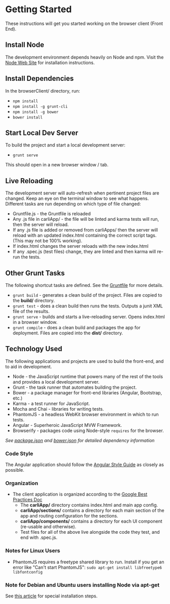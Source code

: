 # Getting Started #

These instructions will get you started working on the browser client (Front End).


## Install Node ##
The development environment depends heavily on Node and npm.
Visit the [Node Web Site](http://nodejs.org/) for installation instructions.


## Install Dependencies ##
In the browserClient/ directory, run:

* `npm install`
* `npm install -g grunt-cli`
* `npm install -g bower`
* `bower install`


## Start Local Dev Server ##
To build the project and start a local development server:
* `grunt serve`

This should open in a new browser window / tab.  
 

## Live Reloading ##
The development server will auto-refresh when pertinent project files are changed.
Keep an eye on the terminal window to see what happens. Different tasks are run depending on which type of file changed:

* Gruntfile.js - the Gruntfile is reloaded
* Any .js file in carliApp/ - the file will be linted and karma tests will run, then the server will reload.
* If any .js file is added or removed from carliApps/ then the server will reload with an updated index.html containing the correct script tags. (This may not be 100% working).
* If index.html changes the server reloads with the new index.html
* If any .spec.js (test files) change, they are linted and then karma will re-run the tests.


## Other Grunt Tasks ##
The following shortcut tasks are defined. See the [Gruntfile](../Gruntfile.js) for more details.

* `grunt build` - generates a clean build of the project. Files are copied to the __build/__ directory.
* `grunt test` - does a clean build then runs the tests. Outputs a junit XML file of the results.
* `grunt serve` - builds and starts a live-reloading server. Opens index.html in a browser window.
* `grunt compile` - does a clean build and packages the app for deployment. Files are copied into the __dist/__ directory.


## Technology Used ##
The following applications and projects are used to build the front-end, and to aid in development.

* Node - the JavaScript runtime that powers many of the rest of the tools and provides a local development server.
* Grunt - the task runner that automates building the project.
* Bower - a package manager for front-end libraries (Angular, Bootstrap, etc.)
* Karma - a test runner for JavaScript.
* Mocha and Chai - libraries for writing tests.
* PhantomJS - a headless WebKit browser environment in which to run tests.
* Angular - Superheroic JavaScript MVW Framework.
* Browserify - packages code using Node-style `requires` for the browser.

_See [package.json](package.json) and [bower.json](bower.json) for detailed dependency information_


### Code Style ###
The Angular application should follow the [Angular Style Guide] as closely as possible.

### Organization ###
* The client application is organized according to the [Google Best Practices Doc]
  * The __carliApp/__ directory contains index.html and main app config.
  * __carliApp/sections/__ contains a directory for each main section of the app and routing configuration for the sections.
  * __carliApp/components/__ contains a directory for each UI component (re-usable and otherwise).
  * Test files for all of the above live alongside the code they test, and end with .spec.js.


### Notes for Linux Users ###
* PhantomJS requires a freetype shared library to run.
Install if you get an error like "Can't start PhantomJS":
`sudo apt-get install libfreetype6 libfontconfig`


### Note for Debian and Ubuntu users installing Node via apt-get ###
See [this article](https://github.com/joyent/node/wiki/installing-node.js-via-package-manager) for special installation steps.

[Google Best Practices Doc]: https://docs.google.com/a/pixotech.com/document/d/1XXMvReO8-Awi1EZXAXS4PzDzdNvV6pGcuaF4Q9821Es/mobilebasic?pli=1
[Angular Style Guide]: https://github.com/toddmotto/angularjs-styleguide 
